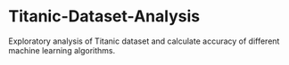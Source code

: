 # Titanic-Dataset-Analysis
Exploratory analysis of Titanic dataset and calculate accuracy of different machine learning algorithms. 
 
